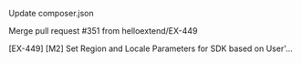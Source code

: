 Update composer.json

Merge pull request #351 from helloextend/EX-449

[EX-449] [M2] Set Region and Locale Parameters for SDK based on User'…

